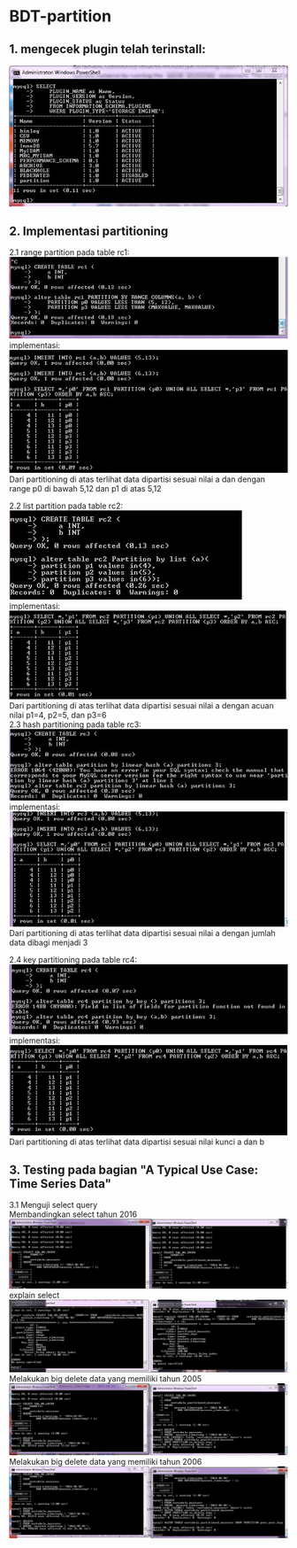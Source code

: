 # BDT-partition
 
<h2>1. mengecek plugin telah terinstall:</h2>
<img src="https://github.com/TommyHalim/BDT-partition/blob/master/screenshot/plugin%20db1.JPG">
<br>

<h2>2. Implementasi partitioning</h2>
2.1 range partition pada table rc1:<br>
<img src="https://github.com/TommyHalim/BDT-partition/blob/master/screenshot/partition%20range%20rc1.JPG")
<br>
implementasi:<br>
<img src="https://github.com/TommyHalim/BDT-partition/blob/master/screenshot/bukti%20partition%20range.JPG">
<br>
Dari partitioning di atas terlihat data dipartisi sesuai nilai a dan  dengan range p0 di bawah 5,12 dan p1 di atas 5,12
<br>

2.2 list partition pada table rc2:<br>
<img src="https://github.com/TommyHalim/BDT-partition/blob/master/screenshot/partition%20list%20rc2.JPG">
<br>
implementasi:<br>
<img src="https://github.com/TommyHalim/BDT-partition/blob/master/screenshot/bukti%20partition%20list%20rc2.JPG">
<br>
Dari partitioning di atas terlihat data dipartisi sesuai nilai a dengan acuan nilai p1=4, p2=5, dan p3=6
<br>
2.3 hash partitioning pada table rc3:<br>
<img src="https://github.com/TommyHalim/BDT-partition/blob/master/screenshot/partition%20hash%20rc3.JPG">
<br>
implementasi:<br>
<img src="https://github.com/TommyHalim/BDT-partition/blob/master/screenshot/bukti%20partition%20hash.JPG">
<br>
Dari partitioning di atas terlihat data dipartisi sesuai nilai a dengan jumlah data dibagi menjadi 3
<br>

2.4 key partitioning pada table rc4:<br>
<img src="https://github.com/TommyHalim/BDT-partition/blob/master/screenshot/partition%20key%20rc4.JPG">
<br>
implementasi:<br>
<img src="https://github.com/TommyHalim/BDT-partition/blob/master/screenshot/bukti%20partition%20key.JPG">
<br>
Dari partitioning di atas terlihat data dipartisi sesuai nilai kunci a dan b
<br>

<h2>3. Testing pada bagian "A Typical Use Case: Time Series Data"</h2>
3.1 Menguji select query
<br>
Membandingkan select tahun 2016
<br>
<img src="https://github.com/TommyHalim/BDT-partition/blob/master/screenshot/perbandingan%20select.JPG">
<br>
explain select
<img src="https://github.com/TommyHalim/BDT-partition/blob/master/screenshot/explain.JPG">
<br>
Melakukan big delete data yang memiliki tahun 2005
<br>
<img src="https://github.com/TommyHalim/BDT-partition/blob/master/screenshot/delet%202015.JPG">
<br>
Melakukan big delete data yang memiliki tahun 2006
<br>
<img src="https://github.com/TommyHalim/BDT-partition/blob/master/screenshot/delet3%202016.JPG">
